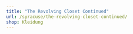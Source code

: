 ```yaml
---
title: "The Revolving Closet Continued"
url: /syracuse/the-revolving-closet-continued/
shop: Kleidung
---
```

